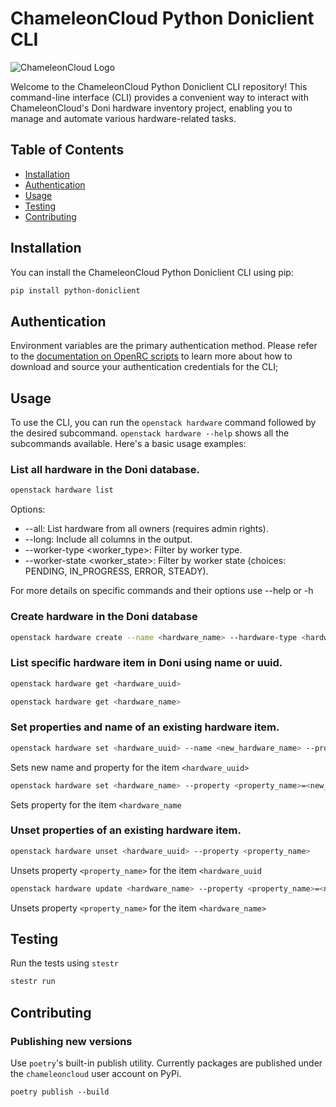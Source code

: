 # ChameleonCloud Python Doniclient CLI

![ChameleonCloud Logo](https://www.chameleoncloud.org/static/images/logo.png)

Welcome to the ChameleonCloud Python Doniclient CLI repository! This command-line interface (CLI) provides a convenient way to interact with ChameleonCloud's Doni hardware inventory project, enabling you to manage and automate various hardware-related tasks.

## Table of Contents

- [Installation](#installation)
- [Authentication](#authentication)
- [Usage](#usage)
- [Testing](#testing)
- [Contributing](#contributing)

## Installation

You can install the ChameleonCloud Python Doniclient CLI using pip:

```bash
pip install python-doniclient
```

## Authentication
Environment variables are the primary authentication method. Please refer to the [documentation on OpenRC scripts](https://chameleoncloud.readthedocs.io/en/latest/technical/cli.html#the-openstack-rc-script)  to learn more about how to download and source your authentication credentials for the CLI;

## Usage
To use the CLI, you can run the `openstack hardware` command followed by the desired subcommand. `openstack hardware --help` shows all the subcommands available. Here's a basic usage examples:

### List all hardware in the Doni database.

```bash
openstack hardware list
```

Options:

- --all: List hardware from all owners (requires admin rights).
- --long: Include all columns in the output.
- --worker-type <worker_type>: Filter by worker type.
- --worker-state <worker_state>: Filter by worker state (choices: PENDING, IN_PROGRESS, ERROR, STEADY).

For more details on specific commands and their options use --help or -h

### Create hardware in the Doni database

```bash
openstack hardware create --name <hardware_name> --hardware-type <hardware_type> --property <property_name>=<property_value>
```

### List specific hardware item in Doni using name or uuid.

```bash
openstack hardware get <hardware_uuid>
```

```bash
openstack hardware get <hardware_name>
```

### Set properties and name of an existing hardware item.

```bash
openstack hardware set <hardware_uuid> --name <new_hardware_name> --property <property_name>=<new_property_value>
```

Sets new name and property for the item `<hardware_uuid>`

```bash
openstack hardware set <hardware_name> --property <property_name>=<new_property_value>
```

Sets property for the item `<hardware_name`

### Unset properties of an existing hardware item.

```bash
openstack hardware unset <hardware_uuid> --property <property_name>
```

Unsets property `<property_name>` for the item `<hardware_uuid`

```bash
openstack hardware update <hardware_name> --property <property_name>=<new_property_value>
```

Unsets property `<property_name>` for the item `<hardware_name>`


## Testing

Run the tests using `stestr`

```bash
stestr run
```

## Contributing

### Publishing new versions

Use `poetry`'s built-in publish utility. Currently packages are published under the `chameleoncloud` user account on PyPi.

```shell
poetry publish --build
```

